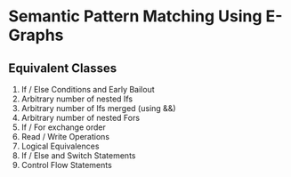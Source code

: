 # Semantic Pattern Matching Using E-Graphs

## Equivalent Classes

1. If / Else Conditions and Early Bailout
2. Arbitrary number of nested Ifs
3. Arbitrary number of Ifs merged (using &&)
4. Arbitrary number of nested Fors
5. If / For exchange order
6. Read / Write Operations
7. Logical Equivalences
8. If / Else and Switch Statements
9. Control Flow Statements
